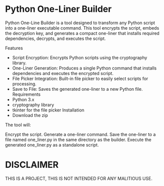 Python One-Liner Builder
============================
Python One-Line Builder is a tool designed to transform any Python script into a one-liner executable command. This tool encrypts the script, embeds the decryption key, and generates a compact one-liner that installs required dependencies, decrypts, and executes the script.

Features
 * Script Encryption: Encrypts Python scripts using the cryptography library.
 * One-Liner Generation: Produces a single Python command that installs dependencies and executes the encrypted script.
 * File Picker Integration: Built-in file picker to easily select scripts for processing.
 * Save to File: Saves the generated one-liner to a new Python file.
Requirements
 * Python 3.x
 * cryptography library
 * tkinter for the file picker
Installation
 * Download the zip

The tool will:

Encrypt the script.
Generate a one-liner command.
Save the one-liner to a file named one_liner.py in the same directory as the builder.
Execute the generated one_liner.py as a standalone script.


DISCLAIMER
==========
THIS IS A PROJECT, THIS IS NOT INTENDED FOR ANY MALITIOUS USE.
